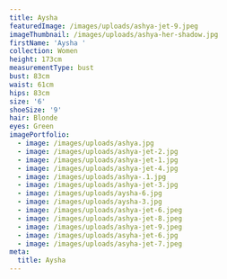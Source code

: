 ```yaml
---
title: Aysha
featuredImage: /images/uploads/ashya-jet-9.jpeg
imageThumbnail: /images/uploads/ashya-her-shadow.jpg
firstName: 'Aysha '
collection: Women
height: 173cm
measurementType: bust
bust: 83cm
waist: 61cm
hips: 83cm
size: '6'
shoeSize: '9'
hair: Blonde
eyes: Green
imagePortfolio:
  - image: /images/uploads/ashya.jpg
  - image: /images/uploads/ashya-jet-2.jpg
  - image: /images/uploads/ashya-jet-1.jpg
  - image: /images/uploads/ashya-jet-4.jpg
  - image: /images/uploads/ashya-.1.jpg
  - image: /images/uploads/ashya-jet-3.jpg
  - image: /images/uploads/aysha-6.jpg
  - image: /images/uploads/aysha-3.jpg
  - image: /images/uploads/ashya-jet-6.jpeg
  - image: /images/uploads/ashya-jet-8.jpeg
  - image: /images/uploads/ashya-jet-9.jpeg
  - image: /images/uploads/asyha-jet-6.jpg
  - image: /images/uploads/asyha-jet-7.jpeg
meta:
  title: Aysha
---
```


